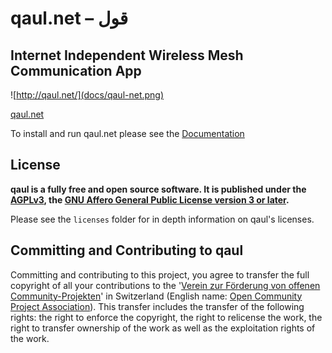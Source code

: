 # qaul.net – قول

## Internet Independent Wireless Mesh Communication App

![http://qaul.net/](docs/qaul-net.png)

[qaul.net](https://qaul.net)

To install and run qaul.net please see the [Documentation](docs/qaul.net-manual/README.md)

## License

**qaul is a fully free and open source software. It is published under the 
[AGPLv3], the [GNU Affero General Public License version 3 or later].**

Please see the `licenses` folder for in depth information on qaul's licenses.


## Committing and Contributing to qaul

Committing and contributing to this project, you agree to transfer the full copyright of all your contributions to the '[Verein zur Förderung von offenen Community-Projekten]' in Switzerland (English name: [Open Community Project Association]). This transfer includes the transfer of the following rights: the right to enforce the copyright, the right to relicense the work, the right to transfer ownership of the work as well as the exploitation rights of the work.


[Verein zur Förderung von offenen Community-Projekten]: https://ocpa.ch
[Open Community Project Association]: https://ocpa.ch
[AGPLv3]: agpl-3.0.md
[GNU Affero General Public License version 3 or later]: agpl-3.0.md
